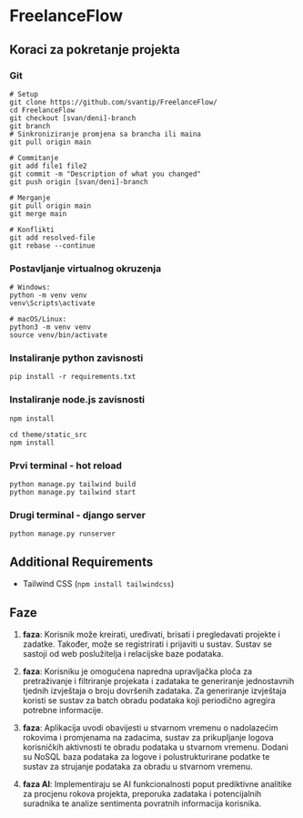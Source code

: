 # FreelanceFlow


## Koraci za pokretanje projekta
### Git
```
# Setup
git clone https://github.com/svantip/FreelanceFlow/
cd FreelanceFlow
git checkout [svan/deni]-branch
git branch
# Sinkroniziranje promjena sa brancha ili maina
git pull origin main

# Commitanje
git add file1 file2
git commit -m "Description of what you changed"
git push origin [svan/deni]-branch

# Merganje
git pull origin main
git merge main

# Konflikti
git add resolved-file
git rebase --continue
```
### Postavljanje virtualnog okruzenja
```
# Windows:
python -m venv venv
venv\Scripts\activate

# macOS/Linux:
python3 -m venv venv
source venv/bin/activate
```
### Instaliranje python zavisnosti
```
pip install -r requirements.txt
```
### Instaliranje node.js zavisnosti
```
npm install

cd theme/static_src
npm install
```
### Prvi terminal - hot reload
```
python manage.py tailwind build
python manage.py tailwind start
```
### Drugi terminal - django server
```
python manage.py runserver
```

## Additional Requirements
- Tailwind CSS (`npm install tailwindcss`)



## Faze
1. **faza**: Korisnik može kreirati, uređivati, brisati i pregledavati projekte i zadatke. Također, može se registrirati i prijaviti u sustav. Sustav se sastoji od web poslužitelja i relacijske baze podataka.

2. **faza**: Korisniku je omogućena napredna upravljačka ploča za pretraživanje i filtriranje projekata i zadataka te generiranje jednostavnih tjednih izvještaja o broju dovršenih zadataka. Za generiranje izvještaja koristi se sustav za batch obradu podataka koji periodično agregira potrebne informacije. 

3. **faza**: Aplikacija uvodi obavijesti u stvarnom vremenu o nadolazećim rokovima i promjenama na zadacima, sustav za prikupljanje logova korisničkih aktivnosti te obradu podataka u stvarnom vremenu. Dodani su NoSQL baza podataka za logove i polustrukturirane podatke te sustav za strujanje podataka za obradu u stvarnom vremenu.

4. **faza AI**: Implementiraju se AI funkcionalnosti poput prediktivne analitike za procjenu rokova projekta, preporuka zadataka i potencijalnih suradnika te analize sentimenta povratnih informacija korisnika.
